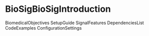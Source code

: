 # BioSigBioSigIntroduction
BiomedicalObjectives
SetupGuide
SignalFeatures
DependenciesList
CodeExamples
ConfigurationSettings
